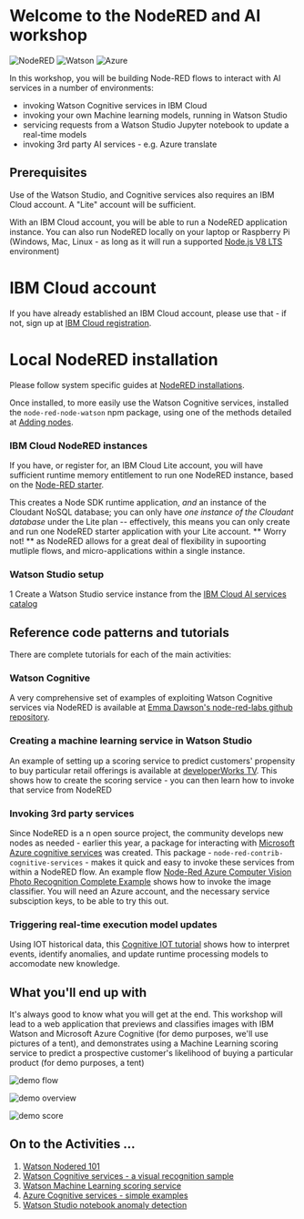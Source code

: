 # Welcome to the NodeRED and AI workshop

![NodeRED](img/node-red-icon.png)
![Watson](img/ibm-watson-logo.png)
![Azure](img/azure-cognitive.gif)


In this workshop, you will be building Node-RED flows to interact with AI services in a number of environments:

+ invoking Watson Cognitive services in IBM Cloud
+ invoking your own Machine learning models, running in Watson Studio
+ servicing requests from a Watson Studio Jupyter notebook to update a real-time models
+ invoking 3rd party AI services - e.g. Azure translate

## Prerequisites

Use of the Watson Studio, and Cognitive services also requires an IBM Cloud account.  A "Lite" account will be sufficient.

With an IBM Cloud account, you will be able to run a NodeRED application instance. You can also run NodeRED locally on your laptop or Raspberry Pi (Windows, Mac, Linux - as long as it will run a supported
[Node.js V8 LTS](https://nodejs.org/download/release/latest-v8.x/)
environment)

# IBM Cloud account

If you have already established an IBM Cloud account, please use that - if not, sign up at 
[IBM Cloud registration](https://www.ibm.com/cloud/lite-account/lite-account).

# Local NodeRED installation
Please follow system specific guides at
[NodeRED installations](https://nodered.org/docs/getting-started/installation).

Once installed, to more easily use the Watson Cognitive services, installed the `node-red-node-watson` npm package, using one of the methods detailed at [Adding nodes](https://nodered.org/docs/getting-started/adding-nodes).

### IBM Cloud NodeRED instances

If you have, or register for, an IBM Cloud Lite account, you will have sufficient runtime memory entitlement to run one NodeRED instance, based on the [Node-RED starter](https://console.bluemix.net/catalog/starters/node-red-starter).

This creates a Node SDK runtime application, _and_ an instance of the Cloudant NoSQL database; you can only have _one instance of the Cloudant database_ under the Lite plan -- effectively, this means you can only create and run one NodeRED starter application with your Lite account. ** Worry not! ** as NodeRED allows for a great deal of flexibility in supoorting mutliple flows, and micro-applications within a single instance.

### Watson Studio setup

1 Create a Watson Studio service instance from the
[IBM Cloud AI services catalog](https://console.bluemix.net/catalog/?category=ai)

## Reference code patterns and tutorials

There are complete tutorials for each of the main activities:

### Watson Cognitive
A very comprehensive set of examples of exploiting Watson Cognitive services via NodeRED is available at 
[Emma Dawson's node-red-labs github repository](https://github.com/watson-developer-cloud/node-red-labs/tree/master/basic_examples).

### Creating a machine learning service in Watson Studio
An example of setting up a scoring service to predict customers' propensity to buy particular retail offerings is available at
[developerWorks TV](https://developer.ibm.com/tv/ibm-watson-machine-learning-build-a-logistic-regression-model/).
This shows how to create the scoring service - you can then learn how to invoke that service from NodeRED

### Invoking 3rd party services
Since NodeRED is a n open source project, the community develops new nodes as needed - earlier this year, a package for interacting with 
[Microsoft Azure cognitive services](https://azure.microsoft.com/en-gb/services/cognitive-services/)
was created.
This package - `node-red-contrib-cognitive-services` - makes it quick and easy to invoke these services from within a NodeRED flow.
An example flow 
[Node-Red Azure Computer Vision Photo Recognition Complete Example](https://flows.nodered.org/flow/ae3ba3a1403f25e9a465ae95c509da26)
shows how to invoke the image classifier.
You will need an Azure account, and the necessary service subsciption keys, to be able to try this out.

### Triggering real-time execution model updates
Using IOT historical data, this
[Cognitive IOT tutorial](https://developer.ibm.com/tutorials/iot-cognitive-iot-app-machine-learning/)
shows how to interpret events, identify anomalies, and update runtime processing models to accomodate new knowledge.

## What you'll end up with
It's always good to know what you will get at the end. This workshop will lead to a web application that previews and classifies images with IBM Watson and Microsoft Azure Cognitive (for demo purposes, we'll use pictures of a tent), and demonstrates using a Machine Learning scoring service to predict a prospective customer's likelihood of buying a particular product (for demo purposes, a tent)

![demo flow](img/mg-brs-demo-flow.png)

![demo overview](img/mg-brs-demo-overview.png)

![demo score](img/mg-brs-nodered-ml-score-result.png)

## On to the Activities ...
1. [Watson Nodered 101](https://github.com/IBMCodeLondon/Node-RED-Watson-101)
1. [Watson Cognitive services - a visual recognition sample](watson-cognitive-nodered.md)
1. [Watson Machine Learning scoring service](watson-studio-ml-service.md)
1. [Azure Cognitive services - simple examples](azure-cognitive-nodered.md)
1. [Watson Studio notebook anomaly detection](https://developer.ibm.com/tutorials/iot-cognitive-iot-app-machine-learning)
